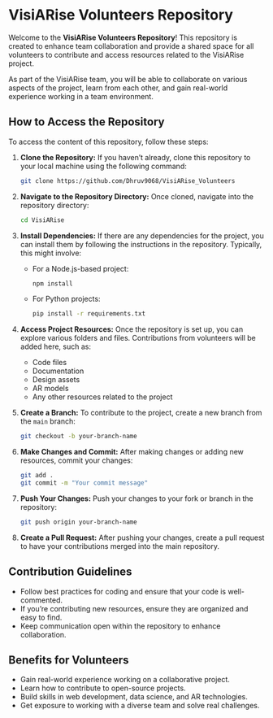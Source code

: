 # VisiARise Volunteers Repository

Welcome to the **VisiARise Volunteers Repository**! This repository is created to enhance team collaboration and provide a shared space for all volunteers to contribute and access resources related to the VisiARise project.

As part of the VisiARise team, you will be able to collaborate on various aspects of the project, learn from each other, and gain real-world experience working in a team environment.

## How to Access the Repository

To access the content of this repository, follow these steps:

1. **Clone the Repository:**
   If you haven’t already, clone this repository to your local machine using the following command:
   ```bash
   git clone https://github.com/Dhruv9068/VisiARise_Volunteers
   ```
   
2. **Navigate to the Repository Directory:**
   Once cloned, navigate into the repository directory:
   ```bash
   cd VisiARise
   ```

3. **Install Dependencies:**
   If there are any dependencies for the project, you can install them by following the instructions in the repository. Typically, this might involve:
   - For a Node.js-based project: 
     ```bash
     npm install
     ```
   - For Python projects: 
     ```bash
     pip install -r requirements.txt
     ```

4. **Access Project Resources:**
   Once the repository is set up, you can explore various folders and files. Contributions from volunteers will be added here, such as:
   - Code files
   - Documentation
   - Design assets
   - AR models
   - Any other resources related to the project

5. **Create a Branch:**
   To contribute to the project, create a new branch from the `main` branch:
   ```bash
   git checkout -b your-branch-name
   ```

6. **Make Changes and Commit:**
   After making changes or adding new resources, commit your changes:
   ```bash
   git add .
   git commit -m "Your commit message"
   ```

7. **Push Your Changes:**
   Push your changes to your fork or branch in the repository:
   ```bash
   git push origin your-branch-name
   ```

8. **Create a Pull Request:**
   After pushing your changes, create a pull request to have your contributions merged into the main repository.

## Contribution Guidelines

- Follow best practices for coding and ensure that your code is well-commented.
- If you’re contributing new resources, ensure they are organized and easy to find.
- Keep communication open within the repository to enhance collaboration.

## Benefits for Volunteers

- Gain real-world experience working on a collaborative project.
- Learn how to contribute to open-source projects.
- Build skills in web development, data science, and AR technologies.
- Get exposure to working with a diverse team and solve real challenges.

